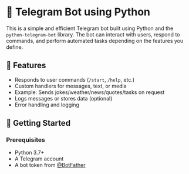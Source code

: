 # 🤖 Telegram Bot using Python

This is a simple and efficient Telegram bot built using Python and the `python-telegram-bot` library. The bot can interact with users, respond to commands, and perform automated tasks depending on the features you define.

## 📌 Features

- Responds to user commands (`/start`, `/help`, etc.)
- Custom handlers for messages, text, or media
- Example: Sends jokes/weather/news/quotes/tasks on request
- Logs messages or stores data (optional)
- Error handling and logging

## 🚀 Getting Started

### Prerequisites

- Python 3.7+
- A Telegram account
- A bot token from [@BotFather](https://t.me/BotFather)


